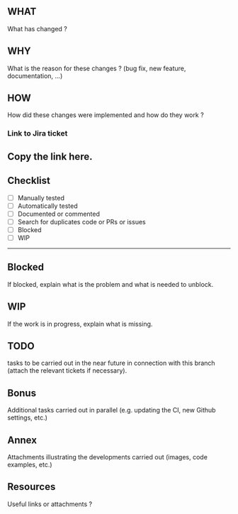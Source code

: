 ## WHAT

What has changed ?

## WHY

What is the reason for these changes ? (bug fix, new feature, documentation, ...)

## HOW

How did these changes were implemented and how do they work ?

### Link to Jira ticket

## Copy the link here.

## Checklist

- [ ] Manually tested
- [ ] Automatically tested
- [ ] Documented or commented
- [ ] Search for duplicates code or PRs or issues
- [ ] Blocked
- [ ] WIP

---

## Blocked

If blocked, explain what is the problem and what is needed to unblock.

## WIP

If the work is in progress, explain what is missing.

## TODO

tasks to be carried out in the near future in connection with this branch (attach the relevant tickets if necessary).

## Bonus

Additional tasks carried out in parallel (e.g. updating the CI, new Github settings, etc.)

## Annex

Attachments illustrating the developments carried out (images, code examples, etc.)

## Resources

Useful links or attachments ?
